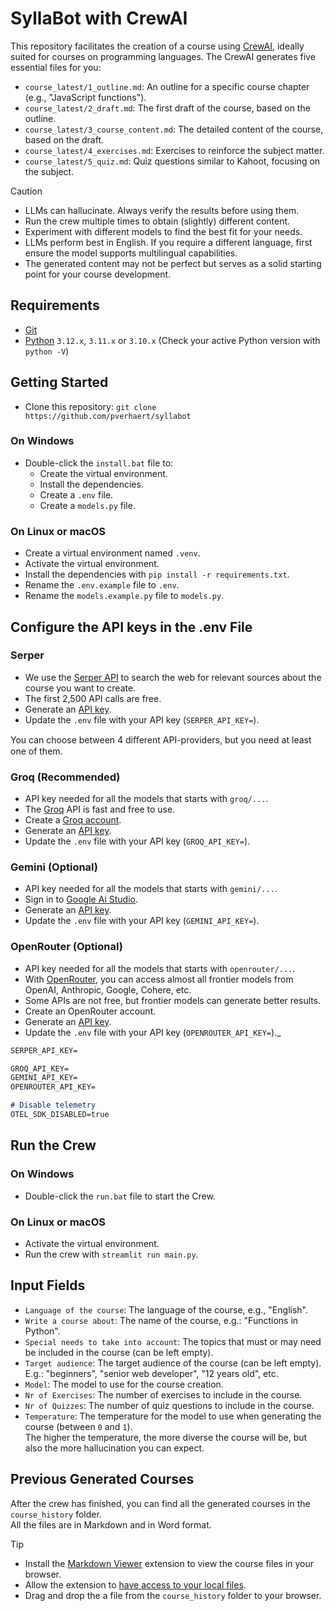 # SyllaBot with CrewAI

This repository facilitates the creation of a course using [CrewAI](https://crew.ai/), ideally suited for courses on programming languages. The CrewAI generates five essential files for you:

- `course_latest/1_outline.md`: An outline for a specific course chapter (e.g., "JavaScript functions").
- `course_latest/2_draft.md`: The first draft of the course, based on the outline.
- `course_latest/3_course_content.md`: The detailed content of the course, based on the draft.
- `course_latest/4_exercises.md`: Exercises to reinforce the subject matter.
- `course_latest/5_quiz.md`: Quiz questions similar to Kahoot, focusing on the subject.

> [!CAUTION]
> - LLMs can hallucinate. Always verify the results before using them.
> - Run the crew multiple times to obtain (slightly) different content.
> - Experiment with different models to find the best fit for your needs.
> - LLMs perform best in English. If you require a different language, first ensure the model supports multilingual capabilities.
> - The generated content may not be perfect but serves as a solid starting point for your course development.

## Requirements

- [Git](https://git-scm.com/)
- [Python](https://www.python.org) `3.12.x`, `3.11.x` or `3.10.x` (Check your active Python version with `python -V`)

## Getting Started

- Clone this repository: `git clone https://github.com/pverhaert/syllabot`

### On Windows

- Double-click the `install.bat` file to:
  - Create the virtual environment.
  - Install the dependencies.
  - Create a `.env` file.
  - Create a `models.py` file.

### On Linux or macOS

- Create a virtual environment named `.venv`.
- Activate the virtual environment.
- Install the dependencies with `pip install -r requirements.txt`.
- Rename the `.env.example` file to `.env`.
- Rename the `models.example.py` file to `models.py`.

## Configure the API keys in the .env File

### Serper

- We use the [Serper API](https://serper.dev/) to search the web for relevant sources about the course you want to create.
- The first 2,500 API calls are free.
- Generate an [API key](https://serper.dev/api-key/).
- Update the `.env` file with your API key (`SERPER_API_KEY=`).

You can choose between 4 diﬀerent API-providers, but you need at least one of them.

### Groq (Recommended)
- API key needed for all the models that starts with `groq/...`.
- The [Groq](https://groq.com/) API is fast and free to use.
- Create a [Groq account](https://console.groq.com/).
- Generate an [API key](https://console.groq.com/keys).
- Update the `.env` file with your API key (`GROQ_API_KEY=`).


### Gemini (Optional)
- API key needed for all the models that starts with `gemini/...`.
- Sign in to [Google Ai Studio](https://ai.google.dev/aistudio).
- Generate an [API key](https://aistudio.google.com/app/apikey).
- Update the `.env` file with your API key (`GEMINI_API_KEY=`).

### OpenRouter (Optional)
- API key needed for all the models that starts with `openrouter/...`.
- With [OpenRouter](https://openrouter.ai/), you can access almost all frontier models from OpenAI, Anthropic, Google, Cohere, etc.
- Some APIs are not free, but frontier models can generate better results.
- Create an OpenRouter account.
- Generate an [API key](https://openrouter.ai/settings/keys).
- Update the `.env` file with your API key (`OPENROUTER_API_KEY=`)._


```markdown
SERPER_API_KEY=

GROQ_API_KEY=
GEMINI_API_KEY=
OPENROUTER_API_KEY=

# Disable telemetry
OTEL_SDK_DISABLED=true
```
  
## Run the Crew

### On Windows

- Double-click the `run.bat` file to start the Crew.

### On Linux or macOS

- Activate the virtual environment.
- Run the crew with `streamlit run main.py`.

## Input Fields

- `Language of the course`: The language of the course, e.g., "English".
- `Write a course about`: The name of the course, e.g.: "Functions in Python".
- `Special needs to take into account`: The topics that must or may need be included in the course (can be left empty).
- `Target audience`: The target audience of the course (can be left empty).  
    E.g.: "beginners", "senior web developer", "12 years old", etc.
- `Model`: The model to use for the course creation.
- `Nr of Exercises`: The number of exercises to include in the course.
- `Nr of Quizzes`: The number of quiz questions to include in the course.
- `Temperature`: The temperature for the model to use when generating the course (between `0` and `1`).  
   The higher the temperature, the more diverse the course will be, but also the more hallucination you can expect.

## Previous Generated Courses

After the crew has finished, you can find all the generated courses in the `course_history` folder.   
All the files are in Markdown and in Word format.

> [!TIP]
> - Install the [Markdown Viewer](https://chromewebstore.google.com/detail/markdown-viewer/ckkdlimhmcjmikdlpkmbgfkaikojcbjk) extension to view the course files in your browser.
> - Allow the extension to [have access to your local files](https://github.com/simov/markdown-viewer?tab=readme-ov-file#manage-origins).
> - Drag and drop the a file from the `course_history` folder to your browser.
